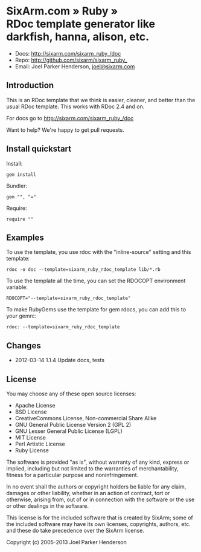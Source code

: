 # SixArm.com » Ruby » <br> RDoc template generator like darkfish, hanna, alison, etc.

* Docs: <http://sixarm.com/sixarm_ruby_/doc>
* Repo: <http://github.com/sixarm/sixarm_ruby_>
* Email: Joel Parker Henderson, <joel@sixarm.com>


## Introduction

This is an RDoc template that we think is easier, cleaner, and better than the usual RDoc template. This works with RDoc 2.4 and on.

For docs go to <http://sixarm.com/sixarm_ruby_/doc>

Want to help? We're happy to get pull requests.


## Install quickstart

Install:

    gem install 

Bundler:

    gem "", "="

Require:

    require ""


## Examples

To use the template, you use rdoc with the "inline-source" setting and this template:

    rdoc -o doc --template=sixarm_ruby_rdoc_template lib/*.rb

To use the template all the time, you can set the RDOCOPT environment variable:
 
    RDOCOPT="--template=sixarm_ruby_rdoc_template"

To make RubyGems use the template for gem rdocs, you can add this to your gemrc:

    rdoc: --template=sixarm_ruby_rdoc_template


## Changes

* 2012-03-14 1.1.4 Update docs, tests


## License

You may choose any of these open source licenses:

  * Apache License
  * BSD License
  * CreativeCommons License, Non-commercial Share Alike
  * GNU General Public License Version 2 (GPL 2)
  * GNU Lesser General Public License (LGPL)
  * MIT License
  * Perl Artistic License
  * Ruby License

The software is provided "as is", without warranty of any kind, 
express or implied, including but not limited to the warranties of 
merchantability, fitness for a particular purpose and noninfringement. 

In no event shall the authors or copyright holders be liable for any 
claim, damages or other liability, whether in an action of contract, 
tort or otherwise, arising from, out of or in connection with the 
software or the use or other dealings in the software.

This license is for the included software that is created by SixArm;
some of the included software may have its own licenses, copyrights, 
authors, etc. and these do take precedence over the SixArm license.

Copyright (c) 2005-2013 Joel Parker Henderson

